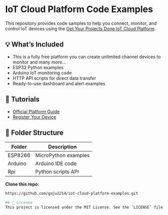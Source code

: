 # IoT Cloud Platform Code Examples

This repository provides code samples to help you connect, monitor, and control IoT devices using the [Get Your Projects Done IoT Cloud Platform](https://getyourprojectdone.in/iot_platform/).
## 💡 What’s Included
- This is a fully free platform you   can create unlimited channel        devices to monitor and many more...
- ESP32 Python examples
- Arduino IoT monitoring code
- HTTP API scripts for direct data transfer
- Ready-to-use dashboard and alert examples

## 📘 Tutorials
- [Official Platform Guide](https://getyourprojectdone.in/iot_platform/iot_code_examples.html)
- [Register Your Device](https://getyourprojectdone.in/iot_platform/register.php)


## 📂 Folder Structure

| Folder | Description |
|--------|-------------|
| ESP8266  | MicroPython examples |
| Arduino | Arduino IDE code |
| Rpi | Python scripts API |


 **Clone this repo:**
   ```bash
   https://github.com/gaju2214/iot-cloud-platform-examples.git

## 🔗 License
This project is licensed under the MIT License. See the `LICENSE` file for more info.
